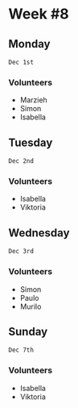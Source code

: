 # Week #8

## Monday
````Dec 1st````
### Volunteers
* Marzieh
* Simon
* Isabella

## Tuesday
````Dec 2nd````
### Volunteers
* Isabella
* Viktoria

## Wednesday
````Dec 3rd````
### Volunteers
* Simon
* Paulo
* Murilo

## Sunday
````Dec 7th````
### Volunteers
* Isabella
* Viktoria
